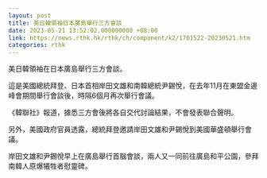 ```yaml
---
layout: post
title: 美日韓領袖日本廣島舉行三方會談
date: 2023-05-21 13:52:02.000000000 +08:00
link: https://news.rthk.hk/rthk/ch/component/k2/1701522-20230521.htm
categories: rthk
---
```


美日韓領袖在日本廣島舉行三方會談。

這是美國總統拜登、日本首相岸田文雄和南韓總統尹錫悅，在去年11月在東盟金邊峰會期間舉行會談後，時隔6個月再次舉行會議。

《韓聯社》報道，據悉三方會後將各自交代討論結果，不會發表聯合聲明。

另外，美國政府官員透露，總統拜登邀請岸田文雄和尹錫悅到美國華盛頓舉行會議。

岸田文雄和尹錫悅早上在廣島舉行首腦會談，兩人又一同前往廣島和平公園，參拜南韓人原爆犧牲者慰靈碑。
